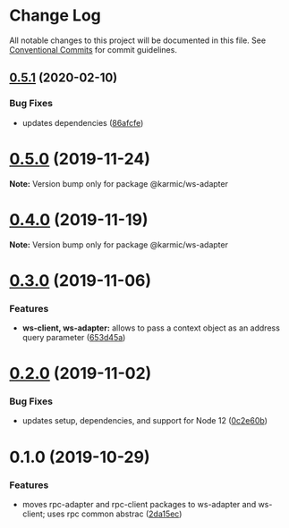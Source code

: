 # Change Log

All notable changes to this project will be documented in this file.
See [Conventional Commits](https://conventionalcommits.org) for commit guidelines.

## [0.5.1](https://github.com/rafamel/karmic/compare/v0.5.0...v0.5.1) (2020-02-10)


### Bug Fixes

* updates dependencies ([86afcfe](https://github.com/rafamel/karmic/commit/86afcfee6490bd35b7871aed9214f7f23b4068e7))





# [0.5.0](https://github.com/rafamel/karmic/compare/v0.4.0...v0.5.0) (2019-11-24)

**Note:** Version bump only for package @karmic/ws-adapter





# [0.4.0](https://github.com/rafamel/karmic/compare/v0.3.0...v0.4.0) (2019-11-19)

**Note:** Version bump only for package @karmic/ws-adapter





# [0.3.0](https://github.com/rafamel/karmic/compare/v0.2.0...v0.3.0) (2019-11-06)


### Features

* **ws-client, ws-adapter:** allows to pass a context object as an address query parameter ([653d45a](https://github.com/rafamel/karmic/commit/653d45a1e740dd77111ea1e1128375786b0a969d))





# [0.2.0](https://github.com/rafamel/karmic/compare/v0.1.0...v0.2.0) (2019-11-02)


### Bug Fixes

* updates setup, dependencies, and support for Node 12 ([0c2e60b](https://github.com/rafamel/karmic/commit/0c2e60bb0aba07de4fcc67dff85c8cd5ebd54e38))





# 0.1.0 (2019-10-29)


### Features

* moves rpc-adapter and rpc-client packages to ws-adapter and ws-client; uses rpc common abstrac ([2da15ec](https://github.com/rafamel/karmic/commit/2da15ec1a2bf6b247faf7df36ef5a8e362690d13))

